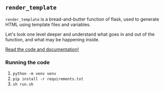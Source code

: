 ## `render_template`

`render_template` is a bread-and-butter function of flask, used to generate HTML using template files and variables.

Let's look one level deeper and understand what goes in and out of the function, and what may be happening inside.

[Read the code and documentation!](https://github.com/beatobongco/webdev-microexamples/blob/master/wm1-render_template/app.py)

### Running the code

1. `python -m venv venv`
2. `pip install -r requirements.txt`
3. `sh run.sh`